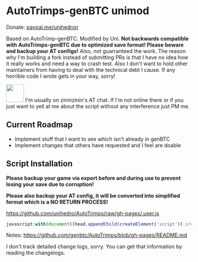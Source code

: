 # AutoTrimps-genBTC unimod
Donate: <a href="https://paypal.me/unihedron">paypal.me/unihedron</a>

Based on AutoTrimp-genBTC. Modified by Uni. <b>Not backwards compatible with AutoTrimps-genBTC due to optimized save format! Please beware and backup your AT configs!</b> Also, not guarranteed the work. The reason why I'm building a fork instead of submitting PRs is that I have no idea how it really works and need a way to crash test. Also I don't want to hold other maintainers from having to deal with the technical debt I cause. If any horrible code I wrote gets in your way, sorry!

<a href="https://discord.gg/Vu4J4zc"><img src="https://cloud.githubusercontent.com/assets/5595067/24738958/d421a900-1acb-11e7-81af-d2402801fc71.png" width=48></a>
I'm usually on zininzinin's AT chat. If I'm not online there or if you just want to yell at me about the script without any interference just PM me.

## Current Roadmap
- Implement stuff that I want to see which isn't already in genBTC
- Implement changes that others have requested and I feel are doable

## Script Installation
**Please backup your game via export before and during use to prevent losing your save due to corruption!**

**Please also backup your AT config, it will be converted into simplified format which is a NO RETURN PROCESS!**

https://github.com/unihedro/AutoTrimps/raw/gh-pages/.user.js

```js
javascript:with(document)(head.appendChild(createElement('script')).src='https://unihedro.github.io/AutoTrimps/AutoTrimps2.js')._
```

Notes: https://github.com/genbtc/AutoTrimps/blob/gh-pages/README.md

I don't track detailed change logs, sorry. You can get that information by reading the changelogs.
